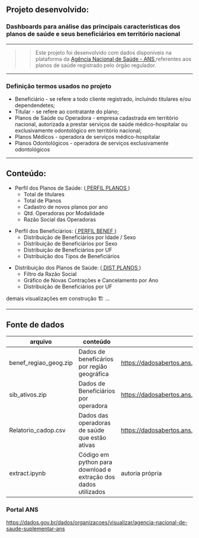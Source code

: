 ## Projeto desenvolvido: 
### Dashboards para análise das principais características dos planos de saúde e seus beneficiários em território nacional

---
>> Este projeto foi desenvolvido com dados disponíveis na plataforma da <a href= https://dados.gov.br/dados/organizacoes/visualizar/agencia-nacional-de-saude-suplementar-ans> Agência Nacional de Saúde - ANS </a> referentes aos planos de saúde registrado pelo órgão regulador.
---

### Definição termos usados no projeto
 - Beneficiário - se refere a todo cliente registrado, incluíndo titulares e/ou dependendetes;
 - Titular - se refere ao contratante do plano;
 - Planos de Saúde ou Operadora - empresa cadastrada em território nacional, autorizada a prestar serviços de saúde médico-hospitalar ou exclusivamente odontológico em território nacional;
 - Planos Médicos - operadora de serviços médico-hospitalar
 - Planos Odontológicos - operadora de serviços exclusivamente odontológicos
---

## Conteúdo:
- Perfil dos Planos de Saúde: (<a href= https://github.com/EZanghi/Portfolio_DataScience/blob/main/ANS_Planos_de_Saude/PERFIL%20PLANOS.pdf> PERFIL PLANOS </a>)
  - Total de titulares
  - Total de Planos
  - Cadastro de novos planos por ano
  - Qtd. Operadoras por Modalidade
  - Razão Social das Operadoras
> 
- Perfil dos Beneficiários: (<a href= https://github.com/EZanghi/Portfolio_DataScience/blob/main/ANS_Planos_de_Saude/PERFIL%20BENEF.pdf> PERFIL BENEF </a>)
  - Distribuição de Beneficiários por Idade / Sexo
  - Distribuição de Beneficiários por Sexo
  - Distribuição de Beneficiários por UF
  - Distribuição dos Tipos de Beneficiários
>  
- Distribuição dos Planos de Saúde: (<a href= https://github.com/EZanghi/Portfolio_DataScience/blob/main/ANS_Planos_de_Saude/DIST%20PLANOS.pdf> DIST PLANOS </a>)
   - Filtro da Razão Social
   - Gráfico de Novas Contrações e Cancelamento por Ano
   - Distribuição de Beneficiários por UF
>
 demais visualizações em construção 🏗️ ...

---

## Fonte de dados

|arquivo|conteúdo|fonte
|---|---|---
|benef_regiao_geog.zip|Dados de beneficários por região geográfica|https://dadosabertos.ans.gov.br/FTP/PDA/dados_de_beneficiarios_por_regiao_geografica/
|sib_ativos.zip|Dados de Beneficiários por operadora|https://dadosabertos.ans.gov.br/FTP/PDA/dados_de_beneficiarios_por_operadora/
|Relatorio_cadop.csv|Dados das operadoras de saúde que estão ativas|https://dadosabertos.ans.gov.br/FTP/PDA/operadoras_de_plano_de_saude_ativas
|extract.ipynb|Código em python para download e extração dos dados utilizados| autoria própria


### Portal ANS
https://dados.gov.br/dados/organizacoes/visualizar/agencia-nacional-de-saude-suplementar-ans




